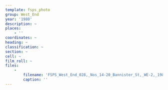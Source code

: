 ```yaml
---
template: fsps_photo
group: West_End
year: '1980'
description: ~
places:
    - ''
coordinates: ~
heading: ~
classification: ~
section: ~
cell: ~
film_roll: ~
files:
    -
        filename: 'FSPS_West_End_028,_Nos_14-20_Bannister_St,_WE-2,_1980.png'
        caption: ''
---
```

